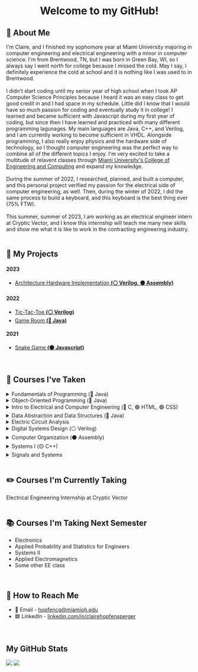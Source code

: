 <!--
This thing show how many views a page gets i think, would need to change
<img align="RIGHT" src="https://komarev.com/ghpvc/?username=clairehopfensperger&style=for-the-badge&label=  👀  &color=000000"/><br>
-->

<h1 align = "center">Welcome to my GitHub!</h1>

## 🌼 About Me
I'm Claire, and I finished my sophomore year at Miami University majoring in computer engineering and electrical engineering with a minor in computer science. I'm from Brentwood, TN, but I was born in Green Bay, WI, so I always say I went north for college because I missed the cold. May I say, I definitely experience the cold at school and it is nothing like I was used to in Brentwood. 
<br><br>
I didn't start coding until my senior year of high school when I took AP Computer Science Principles because I heard it was an easy class to get good credit in and I had space in my schedule. Little did I know that I would have so much passion for coding and eventually study it in college! I learned and became sufficient with Javascript during my first year of coding, but since then I have learned and practiced with many different programming lagunages. My main languages are Java, C++, and Verilog, and I am currently working to become sufficient in VHDL. Alongside programming, I also really enjoy physics and the hardware side of technology, so I thought computer engineering was the perfect way to combine all of the different topics I enjoy. I'm very excited to take a multitude of relavent classes through [Miami University's College of Engineering and Computing](https://www.miamioh.edu/cec/) and expand my knowledge.
<br><br>
During the summer of 2022, I researched, planned, and built a computer, and this personal project verified my passion for the electrical side of computer engineering, as well. Then, during the winter of 2022, I did the same process to build a keyboard, and this keyboard is the best thing ever (75% FTW). 
<br><br>
This summer, summer of 2023, I am working as an electrical engineer intern at Cryptic Vector, and I know this internship will teach me many new skills and show me what it is like to work in the contracting engineering industry.
<br>
<br>

## 👾 My Projects
#### 2023
- [Architecture Hardware Implementation **(⚪️ Verilog, ⚫️ Assembly)**](https://github.com/clairehopfensperger/Hardware_Implementation)
#### 2022
- [Tic-Tac-Toe **(⚪️ Verilog)**](https://github.com/clairehopfensperger/ECE287_Final_Project)
- [Game Room **(🔴 Java)**](https://github.com/clairehopfensperger/GameRoom)
#### 2021
- [Snake Game **(🟠 Javascript)**](https://github.com/clairehopfensperger/SnakeGame)
<br>

## 📓 Courses I've Taken
<details>
  <summary>Fundamentals of Programming (🔴 Java)</summary>
  
- Freshman Year Fall Semester, 2021
- Learned the fundamentals of Java programming
- Practiced problem solving with Java
</details>

<details>
  <summary>Object-Oriented Programming (🔴 Java)</summary>
  
- Freshman Year Spring Semester, 2022
- Learned the four key principles of Object-Oriented Programming: Encapsulation, Abstraction, Inheritance, and Polymorphism
- Focused more on learning more functionality of Java than problem solving
- Practiced making classes, understanding UML notation, inplementing inheritance and polymorphism
- Introduced testing code and getting coverage with JUnit
- Introduced GUIs
- Learned the concept of recursion and practiced coding it
</details>

<details>
  <summary>Intro to Electrical and Computer Engineering (🔵 C, 🟢 HTML, 🟣 CSS)</summary>
  
- Freshman Year Spring Semester, 2022
- Introduced and practiced navigating Linux terminal and directories and editing files within terminal
- Practiced coding with C
- Created simple webpages with HTML and CSS
- Built and coded Lego Mindstorm robots to battle using NXC in Bricx Command Center
- Practiced different applications of Microsoft Excel
- Experiemented with Arduino Uno boards and coded on the Arduino IDE
- Worked with MatLab
</details>

<details>
  <summary>Data Abstraction and Data Structures (🔴 Java)</summary>
  
- Sophomore Year Fall Semester, 2022
- Learn about and practice different data structures
- Linked Lists, Doubly Linked Lists, Stacks, Queues, Hash Tables, Hash Maps, Priority Queues, Trees and Binary Trees
</details>

<details>
  <summary>Electric Circuit Analysis</summary>
  
- Sophomore Year Fall Semester, 2022
- Learned the basics of circuits
- Ohm's Law
- Kirchoff's Circuit Law, Kirchoff's Voltage Law
- Nodal analysis, mesh nodal analysis
- Superposition, Source Transformation
- Thevenin's and Norton's Theorems
- Op Amps, Inverting and Non-Inverting Amps
- Capacitors and Inductors
- RC and RL Circuits
- Passive and Active Filters
- Used complex numbers to calculate Impedence
</details>

<details>
  <summary>Digital Systems Design (⚪️ Verilog)</summary>
  
- Sophomore Year Fall Semester, 2022
- Used Quartus and Verilog as our Hardware Description Language to work with an FPGA board
- Transistors, logic gates, schematics
- Combinational Logic
- Number Systems
- Combinational Circuits
- Memory with Flip Flops and Registers
- Finite State Machines
- On-RAM Memory
- [Final Project](https://github.com/clairehopfensperger/ECE287_Final_Project) implementing all the things we learned this semester
</details>

<details>
  <summary>Computer Organization (⚫️ Assembly)</summary>
  
- Sophomore Year Spring Semester, 2023
- Assembly with MIPs using MARs
- Understood computer architecture
- Optimization using compiler pipelining, and cache optimizations
- [Architecture Hardware Implementation Project](https://github.com/clairehopfensperger/Hardware_Implementation)
</details>

<details>
  <summary>Systems I (🟡 C++)</summary>
 
- Sophomore Year Spring Semester, 2023
- Practiced different Linux commands in command prompt/terminal
- Learned basic C++ coding
</details>

<details>
  <summary>Signals and Systems</summary>
  
- Sophomore Year Spring Semester, 2023
- Signal classification and operations
- Reviewed common signals (step, impulse, complex exponential)
- Fourier analysis
- System properties and determining them 
- Transfer function, H(E)
- System simulation diagrams
- Found system response using homogenous and particular solutions
- Found system response using zero input response and zero state response
- BIBO stability and how to determine whether or not a system has it
- Found step response using convolution or z-transform
- Found inverse z-transform using partial fraction expansion
- Solved idfference equations
- Applied discrete concepts described above to continuous time systems
- Used Laplace transform to find continuous time step response
- Found frequency responses of both discrete and continuous time systems
</details>
<br>

## ✏️ Courses I'm Currently Taking
Electrical Engineering Internship at Cryptic Vector
<br>
<br>

## 📚 Courses I'm Taking Next Semester
- Electronics
- Applied Probability and Statistics for Engineers
- Systems II
- Applied Electromagnetics
- Some other EE class
<br>

## 🔗 How to Reach Me
- 📧 Email - hopfencg@miamioh.edu
- 🟦 LinkedIn - [linkedin.com/in/clairehopfensperger](https://www.linkedin.com/in/clairehopfensperger/)
<br>

## My GitHub Stats
<p align = "left">
<img src="https://github-readme-stats.vercel.app/api?username=clairehopfensperger&hide=contribs&show_icons=true&title_color=FFFFFF&icon_color=FFFFFF&text_color=91bac7&border_radius=8&border_color=91bac7&bg_color=23272e&line_height=24&hide_rank=true" />
<img src="https://github-readme-stats.vercel.app/api/top-langs/?username=clairehopfensperger&hide=php&title_color=FFFFFF&icon_color=FFF&text_color=91bac7&border_radius=8&border_color=91bac7&bg_color=23272e&langs_count=10&layout=compact" />
</p>
<br>

<!--

### Other Classes I've Taken:
<details>
  <summary>Physics II with Lab</summary>
- Freshman Year Fall Semester, 2021
</details>

<details>
  <summary>Calculus III</summary>
- Freshman Year Fall Semester, 2021
</details>

<details>
  <summary>Linear Algebra and Differential Equations for Engineers</summary>
- Freshman Year Spring Semester, 2022
</details>

<details>
  <summary>College Chemistry and College Chemisty Lab</summary>
- Freshman Year Spring Semester, 2022
</details>

<details>
  <summary>Biology with Lab</summary>
- Summer 2022
</details>
<br>

### Other Courses I'm Taking
<details>
  <summary>Technical Writing</summary>
</details>

<details>
  <summary>Introduction to Women's, Gender, and Sexuality Studies</summary>
</details>
<br>

-->

<!--
**clairehopfensperger/clairehopfensperger** is a ✨ _special_ ✨ repository because its `README.md` (this file) appears on your GitHub profile.

Here are some ideas to get you started:

- 🔭 I’m currently working on ...
- 🌱 I’m currently learning ...
- 👯 I’m looking to collaborate on ...
- 🤔 I’m looking for help with ...
- 💬 Ask me about ...
- 📫 How to reach me: ...
- 😄 Pronouns: ...
- ⚡ Fun fact: ...
-->
